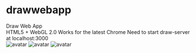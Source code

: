 # drawwebapp
Draw Web App  
HTML5 + WebGL 2.0
Works for the latest Chrome
Need to start draw-server at localhost:3000  
![avatar](https://github.com/vexilligera/drawwebapp/blob/master/demo/draw1.PNG?raw=true)
![avatar](https://github.com/vexilligera/drawwebapp/blob/master/demo/draw2.PNG?raw=true)
![avatar](https://github.com/vexilligera/drawwebapp/blob/master/demo/draw3.PNG?raw=true)
